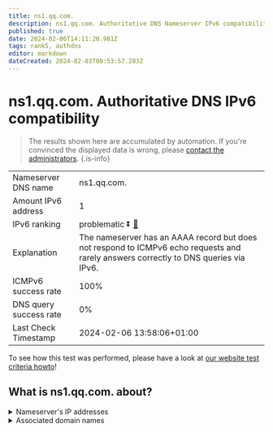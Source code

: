 ```yaml
---
title: ns1.qq.com.
description: ns1.qq.com. Authoritative DNS Nameserver IPv6 compatibility
published: true
date: 2024-02-06T14:11:20.981Z
tags: rank5, authdns
editor: markdown
dateCreated: 2024-02-03T00:53:57.283Z
---
```


# ns1.qq.com. Authoritative DNS IPv6 compatibility

> The results shown here are accumulated by automation. If you're convinced the displayed data is wrong, please [contact the administrators](/howto/chat). 
{.is-info}




|   |   |
| - | - |
| Nameserver DNS name | ns1.qq.com.
| Amount IPv6 address | 1
| IPv6 ranking | problematic :arrow_double_down: [🔗](/howto/ranking) |
| Explanation | The nameserver has an AAAA record but does not respond to ICMPv6 echo requests and rarely answers correctly to DNS queries via IPv6. |
| ICMPv6 success rate | 100%|
| DNS query success rate | 0% |
| Last Check Timestamp | 2024-02-06 13:58:06+01:00 |

To see how this test was performed, please have a look at [our website test criteria howto](/howto/testcriteria/authdns)!


## What is ns1.qq.com. about?




<details>
<summary>Nameserver's IP addresses</summary>

2402:4e00:8030::111

</details>



<details>
<summary>Associated domain names</summary>

www.tencent.com

</details>
